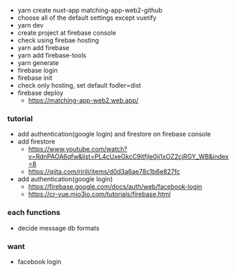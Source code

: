 - yarn create nuxt-app matching-app-web2-github
- choose all of the default settings except vuetify
- yarn dev
- create project at firebase console
- check using firebae hosting
- yarn add firebase
- yarn add firebase-tools
- yarn generate
- firebase login
- firebase init
- check only hosting, set default fodler=dist
- firebase deploy
  - https://matching-app-web2.web.app/

### tutorial

- add authentication(google login) and firestore on firebase console
- add firestore
  - https://www.youtube.com/watch?v=RdnPAOA6qfw&list=PL4cUxeGkcC9itfjle0ji1xOZ2cjRGY_WB&index=8
  - https://qiita.com/ririli/items/d0d3a6ae78c1b6e827fc
- add authentication(google login)
  - https://firebase.google.com/docs/auth/web/facebook-login
  - https://cr-vue.mio3io.com/tutorials/firebase.html

### each functions

- decide message db formats

### want

- facebook login
